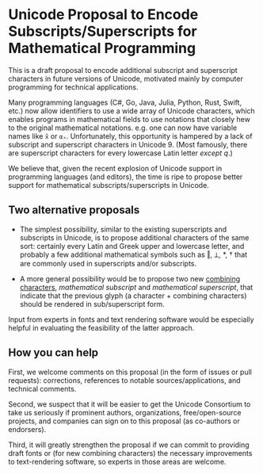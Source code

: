 # Unicode Proposal to Encode Subscripts/Superscripts for Mathematical Programming

This is a draft proposal to encode additional subscript and
superscript characters in future versions of Unicode, motivated mainly
by computer programming for technical applications.

Many programming languages (C#, Go, Java, Julia, Python, Rust, Swift, etc.) now
allow identifiers to use a wide array of Unicode characters, which enables
programs in mathematical fields to use notations that closely hew
to the original mathematical notations.  e.g. one can now have variable names
like `x̂` or `αₓ`.   Unfortunately, this opportunity is hampered by
a lack of subscript and superscript characters in Unicode 9.  (Most
famously, there are superscript characters for every lowercase Latin
letter *except q*.)

We believe that, given the recent explosion of Unicode support in
programming languages (and editors), the time is ripe to propose
better support for mathematical subscripts/superscripts in Unicode.

## Two alternative proposals

* The simplest possibility, similar to the existing superscripts and
subscripts in Unicode, is to propose additional characters of the
same sort: certainly every Latin and Greek upper and lowercase letter,
and probably a few additional mathematical symbols such as ‖, ⟂, *, †
that are commonly used in superscripts and/or subscripts.

* A more general possibility would be to propose two new [combining characters](https://en.wikipedia.org/wiki/Combining_character), *mathematical subscript* and *mathematical superscript*, that indicate that the previous glyph (a character + combining characters) should be rendered in sub/superscript form.

Input from experts in fonts and text rendering software would be
especially helpful in evaluating the feasibility of the latter
approach.

## How you can help

First, we welcome comments on this proposal (in the form of issues or
pull requests): corrections, references to notable
sources/applications, and technical comments.

Second, we suspect that it will be easier to get the Unicode
Consortium to take us seriously if prominent authors, organizations,
free/open-source projects, and companies can sign on to this proposal
(as co-authors or endorsers).

Third, it will greatly strengthen the proposal if we can commit to
providing draft fonts or (for new combining characters) the necessary
improvements to text-rendering software, so experts in those areas are
welcome.
